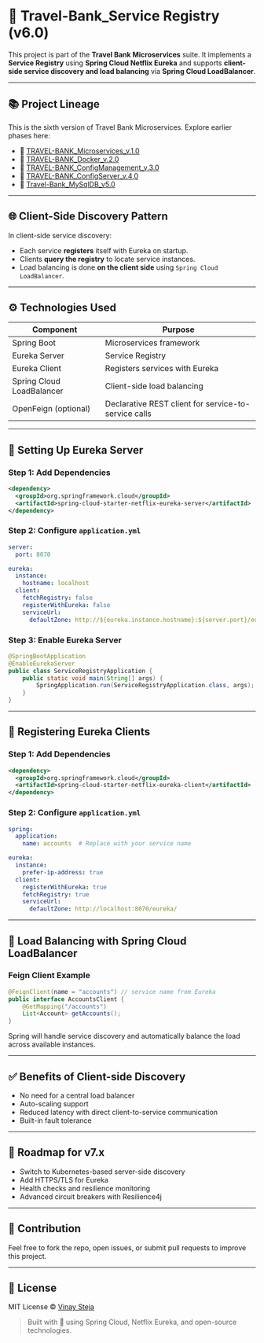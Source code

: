 # 🧭 Travel-Bank_Service Registry (v6.0)

This project is part of the **Travel Bank Microservices** suite. It implements a **Service Registry** using **Spring Cloud Netflix Eureka** and supports **client-side service discovery and load balancing** via **Spring Cloud LoadBalancer**.

---

## 📚 Project Lineage

This is the sixth version of Travel Bank Microservices. Explore earlier phases here:

- 🔗 [TRAVEL-BANK_Microservices_v.1.0](https://github.com/vinaysteja2/TRAVEL-BANK_Micorservices_v_1.git)
- 🔗 [TRAVEL-BANK_Docker_v.2.0](https://github.com/vinaysteja2/TRAVEL-BANK_Docker_v_2.git)
- 🔗 [TRAVEL-BANK_ConfigManagement_v.3.0](https://github.com/vinaysteja2/Travel-Bank_Config_Management_v_3.git)
- 🔗 [TRAVEL-BANK_ConfigServer_v.4,0](https://github.com/vinaysteja2/Travel-Bank_ConfigServer_v_4.git)
- 🔗 [Travel-Bank_MySqlDB_v5.0](https://github.com/vinaysteja2/Travel-Bank_MySqlDB_v_5.git)

---

## 🌐 Client-Side Discovery Pattern

In client-side service discovery:

- Each service **registers** itself with Eureka on startup.
- Clients **query the registry** to locate service instances.
- Load balancing is done **on the client side** using `Spring Cloud LoadBalancer`.

---

## ⚙️ Technologies Used

| Component            | Purpose                                  |
|---------------------|-------------------------------------------|
| Spring Boot          | Microservices framework                  |
| Eureka Server        | Service Registry                         |
| Eureka Client        | Registers services with Eureka           |
| Spring Cloud LoadBalancer | Client-side load balancing          |
| OpenFeign (optional) | Declarative REST client for service-to-service calls |

---

## 🔧 Setting Up Eureka Server

### Step 1: Add Dependencies

```xml
<dependency>
  <groupId>org.springframework.cloud</groupId>
  <artifactId>spring-cloud-starter-netflix-eureka-server</artifactId>
</dependency>
```

### Step 2: Configure `application.yml`

```yaml
server:
  port: 8070

eureka:
  instance:
    hostname: localhost
  client:
    fetchRegistry: false
    registerWithEureka: false
    serviceUrl:
      defaultZone: http://${eureka.instance.hostname}:${server.port}/eureka/
```

### Step 3: Enable Eureka Server

```java
@SpringBootApplication
@EnableEurekaServer
public class ServiceRegistryApplication {
    public static void main(String[] args) {
        SpringApplication.run(ServiceRegistryApplication.class, args);
    }
}
```

---

## 🔗 Registering Eureka Clients

### Step 1: Add Dependencies

```xml
<dependency>
  <groupId>org.springframework.cloud</groupId>
  <artifactId>spring-cloud-starter-netflix-eureka-client</artifactId>
</dependency>
```

### Step 2: Configure `application.yml`

```yaml
spring:
  application:
    name: accounts  # Replace with your service name

eureka:
  instance:
    prefer-ip-address: true
  client:
    registerWithEureka: true
    fetchRegistry: true
    serviceUrl:
      defaultZone: http://localhost:8070/eureka/
```

---

## 🔁 Load Balancing with Spring Cloud LoadBalancer

### Feign Client Example

```java
@FeignClient(name = "accounts") // service name from Eureka
public interface AccountsClient {
    @GetMapping("/accounts")
    List<Account> getAccounts();
}
```

Spring will handle service discovery and automatically balance the load across available instances.

---

## ✅ Benefits of Client-side Discovery

- No need for a central load balancer
- Auto-scaling support
- Reduced latency with direct client-to-service communication
- Built-in fault tolerance

---

## 📅 Roadmap for v7.x

- Switch to Kubernetes-based server-side discovery
- Add HTTPS/TLS for Eureka
- Health checks and resilience monitoring
- Advanced circuit breakers with Resilience4j

---

## 🙌 Contribution

Feel free to fork the repo, open issues, or submit pull requests to improve this project.

---

## 📜 License

MIT License © [Vinay Steja](https://github.com/vinaysteja2)

> Built with 💙 using Spring Cloud, Netflix Eureka, and open-source technologies.
